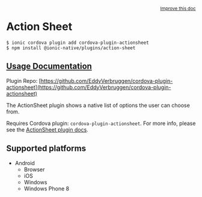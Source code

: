 <a style="float:right;font-size:12px;" href="http://github.com/danielsogl/awesome-cordova-plugins/edit/master/src/@awesome-cordova-plugins/plugins/action-sheet/index.ts#L53">
  Improve this doc
</a>

# Action Sheet

```
$ ionic cordova plugin add cordova-plugin-actionsheet
$ npm install @ionic-native/plugins/action-sheet
```

## [Usage Documentation](https://ionicframework.com/docs/native/action-sheet/)

Plugin Repo: [https://github.com/EddyVerbruggen/cordova-plugin-actionsheet](https://github.com/EddyVerbruggen/cordova-plugin-actionsheet)

The ActionSheet plugin shows a native list of options the user can choose from.

Requires Cordova plugin: `cordova-plugin-actionsheet`. For more info, please see the [ActionSheet plugin docs](https://github.com/EddyVerbruggen/cordova-plugin-actionsheet).

## Supported platforms

- Android
  - Browser
  - iOS
  - Windows
  - Windows Phone 8
